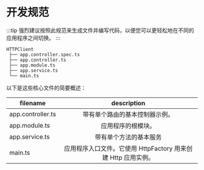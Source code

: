 # 开发规范

:::tip
强烈建议按照此规范来生成文件并编写代码，以便您可以更轻松地在不同的应用程序之间切换。
:::

```
HTTPClient
 ├── app.controller.spec.ts
 ├── app.controller.ts
 ├── app.module.ts
 ├── app.service.ts
 └── main.ts
```

以下是这些核心文件的简要概述：

| filename          | description                                              |
| ----------------- | :-----------:                                            |
| app.controller.ts | 带有单个路由的基本控制器示例。                                |
| app.module.ts     | 应用程序的根模块。                                          |
| app.service.ts    | 带有单个方法的基本服务                                       |
| main.ts           | 应用程序入口文件。它使用 HttpFactory 用来创建 Http 应用实例。   |